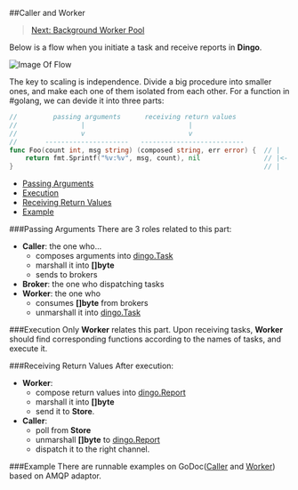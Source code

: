 ##Caller and Worker
> [Next: Background Worker Pool](background.md)

Below is a flow when you initiate a task and receive reports in __Dingo__.

![Image Of Flow](https://docs.google.com/drawings/d/1Ga6j9gNo-dU7OMe8FLNmwYkRLH_OupWs_10SFJ3igXQ/pub?w=795&h=362)

The key to scaling is independence. Divide a big procedure into smaller ones, and make each one of them isolated from each other. For a function in #golang, we can devide it into three parts:
```go
//         passing arguments      receiving return values
//                |                          |
//                v                          v
//       ---------------------   --------------------------
func Foo(count int, msg string) (composed string, err error) {  // |
    return fmt.Sprintf("%v:%v", msg, count), nil                // |<- execution
}                                                               // |
```
- [Passing Arguments](role.md#passing-arguments)
- [Execution](role.md#execution)
- [Receiving Return Values](role.md#receiving-return-values)
- [Example](role.md#example)

###Passing Arguments
There are 3 roles related to this part:
 - __Caller__: the one who...
   - composes arguments into [dingo.Task](https://godoc.org/github.com/mission-liao/dingo#Task)
   - marshall it into __[]byte__
   - sends to brokers
 - __Broker__: the one who dispatching tasks
 - __Worker__: the one who
   - consumes __[]byte__ from brokers
   - unmarshall it into [dingo.Task](https://godoc.org/github.com/mission-liao/dingo#Task)

###Execution
Only __Worker__ relates this part. Upon receiving tasks, __Worker__ should find corresponding functions according to the names of tasks, and execute it.

###Receiving Return Values
After execution:
 - __Worker__:
   - compose return values into [dingo.Report](https://godoc.org/github.com/mission-liao/dingo#Report)
   - marshall it into __[]byte__
   - send it to __Store__.
 - __Caller__:
   - poll from __Store__
   - unmarshall __[]byte__ to [dingo.Report](https://godoc.org/github.com/mission-liao/dingo#Report)
   - dispatch it to the right channel.

###Example
There are runnable examples on GoDoc([Caller](https://godoc.org/github.com/mission-liao/dingo#example-App-Use-Caller) and [Worker](https://godoc.org/github.com/mission-liao/dingo#example-App-Use-Worker)) based on AMQP adaptor.
